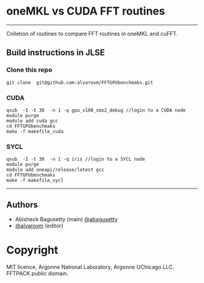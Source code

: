 # oneMKL vs CUDA FFT routines
---

Colletion of routines to compare FFT routines in oneMKL and cuFFT.


## Build instructions in JLSE
### Clone this repo

```
git clone  git@github.com:alvarovm/FFTGPUbenchmaks.git
```

### CUDA
```
qsub  -I -t 30  -n 1 -q gpu_v100_smx2_debug //login to a CUDA node
module purge
module add cuda gcc
cd FFTGPUbenchmaks
make -f makefile_cuda
```

### SYCL
```
qsub  -I -t 30  -n 1 -q iris //login to a SYCL node
module purge
module add oneapi/release/latest gcc
cd FFTGPUbenchmaks
make -f makefile_sycl
```


---

## Authors
* Abisheck Bagusetty (main) [@abagusetty](https://github.com/abagusetty)
* [@alvarovm](https://github.com/alvarovm) (editor) 


# Copyright
MIT licence, Argonne National Laboratory, Argonne UChicago LLC.
FFTPACK public domain.


